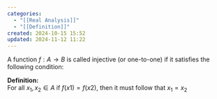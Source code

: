 ```yaml
---
categories:
  - "[[Real Analysis]]"
  - "[[Definition]]"
created: 2024-10-15 15:52
updated: 2024-11-12 11:22
---
```

A function $f:A→B$ is called injective (or one-to-one) if it satisfies the following condition:

**Definition:**  
For all $x_1, x_2 \in A$ if $f(x1)=f(x2)$, then it must follow that $x_1=x_2$
